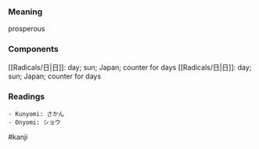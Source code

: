### Meaning

prosperous

### Components

[[Radicals/日|日]]: day; sun; Japan; counter for days [[Radicals/日|日]]: day; sun; Japan; counter for days

### Readings

```
- Kunyomi: さかん
- Onyomi: ショウ
```

#kanji